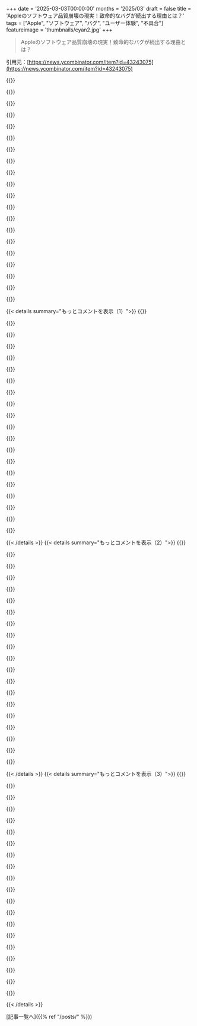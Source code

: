 +++
date = '2025-03-03T00:00:00'
months = '2025/03'
draft = false
title = 'Appleのソフトウェア品質崩壊の現実！致命的なバグが続出する理由とは？'
tags = ["Apple", "ソフトウェア", "バグ", "ユーザー体験", "不具合"]
featureimage = 'thumbnails/cyan2.jpg'
+++

> Appleのソフトウェア品質崩壊の現実！致命的なバグが続出する理由とは？

引用元：[https://news.ycombinator.com/item?id=43243075](https://news.ycombinator.com/item?id=43243075)

{{<matomeQuote body="なんかAppleのソフト開発プロセスに根本的な問題があるって感じる理由として、最近のmacOSのバグを挙げるね。デスクトップで右クリックして壁紙を変える設定を開いて、カスタムカラーを選んで、色選択の円の中の色カーソルを数秒間ドラッグしてみて。カーソルが不安定に動いて、思った色が選べないんだ。これ、設定パネルの中でも一番目立つ操作なのに、QAスペシャリストなら5分で気づくはずのバグだよ。毎回OSアップデートごとにチェックする趣味があって、Venturaからずっと直ってない。フィードバックアシスタントで報告もしたけど、何の改善にも繋がらなそうだ。" userName="flohofwoe" createdAt="2025-03-03T17:01:09" color="#45d325">}}

{{<matomeQuote body="Appleが顧客より自社を優先してるかどうかの指標として、macOSが非Apple製モニターではYPbPrを使って色質を落としてる点を挙げるかな。LGモニターが特別扱いされることもあるけど、これが巧妙に設計されたバグではないかと思ってる。まあ、BetterDisplayとEDIDオーバーライドを使って解決する方法も見つけたけどね。" userName="karmakaze" createdAt="2025-03-03T18:18:23" color="#ff5c5c">}}

{{<matomeQuote body="同感だよ。これって明らかにユーザーに不利な仕様だと思う。実際、なんでドロップダウンにしないの？関連するバグとして、macOSが可変リフレッシュレートを優先しちゃうから、144Hzの設定を保持しない問題もある。これがCaldigit TS3 Plusってハブでもトラブルを引き起こして、真っ暗な画面になることもあるんだよね。正直、Appleが解体されてもっとmacOSが愛されるようになってほしい。" userName="mattgreenrocks" createdAt="2025-03-03T22:57:38" color="#38d3d3">}}

{{<matomeQuote body="M1 MacからLGのOLEDに4k RGB HDRを強制できるカスタムHDMIドングルを買ったよ。" userName="kridsdale1" createdAt="2025-03-03T23:23:30" color="">}}

{{<matomeQuote body="面白いね。ドングルのリンクを教えてもらえる？" userName="knifie_spoonie" createdAt="2025-03-04T00:09:34" color="">}}

{{<matomeQuote body="他の人が使っているのは知らないけど、俺はAnkerのこれをLG OLEDで使ってRGB 4k@120 HDRをM1 MacBook Proで実現してるよ。https://www.anker.com/products/a8317?variant=42329259475094&..." userName="aschla" createdAt="2025-03-04T07:43:40" color="">}}

{{<matomeQuote body="Appleのモニター設定は本当にひどい。小型ポータブルプロジェクターで4k入力を受け取れるのに、いつも1080pにダウンスケールされちゃって。OSXが1080pを出力できなくて、4kのままスケールするだけ。プロジェクターのダウンスケーリングで入力遅延が出ちゃって、マジでイライラする。こういうことをユーザーに選ばせてくれればいいのに。BetterDisplayを試してみる価値があるかも。" userName="doix" createdAt="2025-03-04T08:12:20" color="#ff5c5c">}}

{{<matomeQuote body="YCbCrが正確な変換を行えば、RGBよりも視覚的に劣る理由はないよ。" userName="WithinReason" createdAt="2025-03-04T09:38:34" color="">}}

{{<matomeQuote body="“YCbCr”や“RGB”が指す内容によるね。BT.601？BT.709？BT.2020？Adobe RGB？Display P3？また面白いことに、ケーブルの一端が例えばBT.601プライマリーでエンコードされて、もう一端がBT.709でデコードされていると、問題が起きるんだ。" userName="meindnoch" createdAt="2025-03-04T11:16:04" color="">}}

{{<matomeQuote body="RGBからYCbCrへの変換と戻しは明確に定義されていて、RGBからYCbCRを経由してRGBに戻ると、元のRGB値を返すはずだよ。" userName="WithinReason" createdAt="2025-03-04T14:18:29" color="">}}

{{<matomeQuote body="Losslessな往復変換はYCoCg-Rみたいな場合だけだよ。Rec.601やRec.709は8ビットに量子化しなきゃいけないから、そこでは成り立たないんだ。" userName="meindnoch" createdAt="2025-03-04T16:47:49" color="">}}

{{<matomeQuote body="数学的に完全に再構築できるかは話してないけど、違いが見えないってことについて言ってるんだ。" userName="WithinReason" createdAt="2025-03-04T20:11:33" color="">}}

{{<matomeQuote body="設定アプリの全面的な書き換えは、Appleのソフトウェア開発プロセスが壊れてる証拠だよ、特にMacの場合。" userName="madeofpalk" createdAt="2025-03-03T17:09:36" color="#ff5733">}}

{{<matomeQuote body="正直、Windowsも古いコントロールパネルから設定に移行する際に同じような問題があったんだ。Windowsの設定でも大きな遅延があるし。" userName="progmetaldev" createdAt="2025-03-03T22:04:06" color="">}}

{{<matomeQuote body="Windows 11の新機能の遅さは本当に驚きだよ。エクスプローラーも設定もすごく遅いし、こんなに遅くする方法がわからないくらい。" userName="rqtwteye" createdAt="2025-03-03T23:02:36" color="">}}

{{<matomeQuote body="最近のWindows 11、ボタンを押して電源オプションを表示するのに1〜1.5秒かかるのが信じられない。" userName="runevault" createdAt="2025-03-04T06:38:14" color="#45d325">}}

{{<matomeQuote body="もうWindowsにうんざりだわ。完全にゴミだと思う。Windows 3.1から使ってるけど、今日はChromeがublock originを消したから、何でこのOS使ってるんだろうって思った。だから、Ubuntuをインストールしたんだ。使いやすくていい感じだよ。" userName="Mistletoe" createdAt="2025-03-04T07:10:37" color="#ff5c5c">}}

{{<matomeQuote body="SwiftUIで多くのツールを書き直したみたいだけど、私はまだSwiftUIで何かを出す準備ができてない。不安なんだよね。" userName="ChrisMarshallNY" createdAt="2025-03-03T22:56:58" color="">}}

{{<matomeQuote body="前の設定アプリは少しごちゃごちゃしてたから、リデザインは必要だったとは思うんだけど、メニュー切り替えに1〜2秒もかかるのはどういうことなんだ？本当に素人のやり方だよ。" userName="tacker2000" createdAt="2025-03-03T17:17:06" color="">}}

{{<matomeQuote body="設定アプリの各画面を別のアプリみたいに立ち上げてる気がするんだ。それが遅延の原因かも。Activity Monitorで設定を検索してみて、メニューを下に押してみると、それぞれが別個で表示されるのに気づくと思う。メモリリークっぽい感じもする。" userName="brailsafe" createdAt="2025-03-03T23:45:06" color="#38d3d3">}}

{{< details summary="もっとコメントを表示（1）">}}
{{<matomeQuote body="設定ページを開くたびにウェブリクエストをしてるのか？実際のところ、いくつかはウェブページらしいよ＞「https://blog.jim-nielsen.com/2022/inspecting-web-views-in-ma...」" userName="userbinator" createdAt="2025-03-04T03:17:57" color="">}}

{{<matomeQuote body="iPhone 13 mini使ってるけど、設定アプリに遅延は感じないな。" userName="lotsofpulp" createdAt="2025-03-03T17:51:23" color="">}}

{{<matomeQuote body="自分が話してたのはmacOSの設定アプリのことだから。" userName="tacker2000" createdAt="2025-03-03T17:53:30" color="">}}

{{<matomeQuote body="Feedback Assistantの問題はマジで最悪だよ。自分が出したチケットに返信がないし、放置されてるプログラムみたいでUXとして最悪。" userName="fnordlord" createdAt="2025-03-03T17:20:26" color="#ff33a1">}}

{{<matomeQuote body="数年前、Final Cutのバグ報告を出したら、Final Cutの開発者から連絡が来て、問題を再現するのを手伝ってくれた。それで修正もしてもらったことがある。" userName="trogdor" createdAt="2025-03-03T23:09:21" color="#45d325">}}

{{<matomeQuote body="最近のATPポッドキャストで、匿名の人が2013年頃までAppleで働いてたとき、macOSには実質的なQAチームがなかったって言ってたよ。今のmacOSのバグの多さを考えると驚かないけどね。" userName="BobAliceInATree" createdAt="2025-03-03T17:05:00" color="">}}

{{<matomeQuote body="macOSの機能歴史見ると、体制が2007年にiPhoneに移ってからはあまり進展がないのが分かるな。もはやSnow Leopardが最高だったとも言えるけど、AppleもAI統合の大きな推進が始まってからやっと進んできた感じ。" userName="schmidtleonard" createdAt="2025-03-03T17:36:06" color="#38d3d3">}}

{{<matomeQuote body="それは難しいかも。Mark Gurmanが最近報じたところによると、AppleのAI部門では「真のモダンな会話型Siriは早くても2027年のiOS 20まで消費者には届かない」と考えているらしい。" userName="woleium" createdAt="2025-03-03T17:42:32" color="">}}

{{<matomeQuote body="Snow Leopardは懐かしいけど、最初はバグだらけだったよ。時間が経つと良くなった。" userName="frizlab" createdAt="2025-03-03T21:21:09" color="">}}

{{<matomeQuote body="macOS 15.3.1とApple Studio Displayで再現できなかった。どのディスプレイ使ってるの？おそらくカラースペースの変換に関係してると思う。編集: 下の追加ステップで再現できたよ。バグ報告を作成する立場としては、特定のスタート状態が必要だったりするのが再現を妨げることが多い。" userName="K7PJP" createdAt="2025-03-04T00:42:11" color="#38d3d3">}}

{{<matomeQuote body="デスクトップアイコンがグリッドにスナップするのがずっと壊れてる。時々グリッドの中に何も置けないスペースができちゃうし、ホームスクリーンやコントロールセンターを整理してるとアイコンが勝手に並び替わる。こんな状態で出荷したのに、改善もされないなんて信じられない。" userName="hbn" createdAt="2025-03-03T17:07:52" color="">}}

{{<matomeQuote body="再現できた。やばいな。新しい設定アプリの雑さに苦労した人が壁紙変更のセクションまでたどり着かないって考えてるのかな。そこに別のルートがあるのを忘れちゃう。" userName="brailsafe" createdAt="2025-03-03T23:35:19" color="">}}

{{<matomeQuote body="この問題は機能的な欠陥だけでなく、デザインの欠陥や退化も関わっている。新しい設定パネルはほぼ全員に嫌われてるし、Appleは売上に影響しないことに手を出している。このままじゃ優先順位が大きく間違ってる。Xcodeの現状もひどい。これを根本から作り直すべきだ。" userName="DidYaWipe" createdAt="2025-03-03T23:47:56" color="#38d3d3">}}

{{<matomeQuote body="”Custom Color”って何？＋アイコンをクリックしてカラーピッカーを開いたけど再現できなかった。Sequoia 15.3.1 (24D70)" userName="drdo" createdAt="2025-03-03T17:07:40" color="">}}

{{<matomeQuote body="面白いね。下の”Colours”に新しい色を追加する時は問題ないけど、壁紙セクションの右上にある”Custom Colour”では問題が出る。壁紙の種類によって表示が変わるし、カスタムカラーを追加した時にこのバグが出た。あまり良いUXじゃないけどね。" userName="flohofwoe" createdAt="2025-03-03T17:17:57" color="">}}

{{<matomeQuote body="それを試したけど、＋ボタンから開くとポップアップは正常に動く。でも設定を閉じて再度開くと、”Custom Colour”を直接押すとバグる。" userName="gloosx" createdAt="2025-03-03T17:46:03" color="">}}

{{<matomeQuote body="30分頑張っても、他のコメントを読んでも、15.3.1で再現できなかった。" userName="dmd" createdAt="2025-03-03T23:36:42" color="">}}

{{<matomeQuote body="たくさんのポインティングデバイスで試した？僕はトラックパッドで一回試したらできたよ。M3 MBPで。" userName="brailsafe" createdAt="2025-03-03T23:38:56" color="">}}

{{<matomeQuote body="僕も他の人たちも、Appleのソフトウェアのひどさを10年くらい叫んでる。正直、もはや悲惨だし、iCloudみたいなサービスに関しては本当にひどすぎる。ブラウザタブの同期すらできてないんだから。オープンじゃないってのも大問題だよ。" userName="crossroadsguy" createdAt="2025-03-03T17:57:31" color="#38d3d3">}}

{{<matomeQuote body="そのバグは再現できなかったけど、他のバグに出くわした。クリックしたところから遠くにウィンドウが開くのがずっとイライラするんだ。ここからカラーピッカーが表示されたよ。" userName="tkgally" createdAt="2025-03-04T03:56:17" color="">}}


{{< /details >}}
{{< details summary="もっとコメントを表示（2）">}}
{{<matomeQuote body="これが数年続いてる。iOS開発をやってたからバグに目がいくけど、Appleのアプリやサービスの品質がどんどん落ちてる。電話アプリでWhatsAppの音声セッションの後、普通の通話ができなくなって電話がすぐキャンセルされるのが最悪。Notesも何年もバグがあって、テキストノートが真っ白になっちゃうことがある。それにAppStoreもバグが多い。Update押すとまた最初からダウンロードし直すし、本気でAndroidに移るかAppleに転職してバグを直したいけど、Appleの秘密主義じゃ無理だろうな。" userName="yalok" createdAt="2025-03-04T08:41:04" color="#ff5733">}}

{{<matomeQuote body="＞通話ができないのが大問題だよ。緊急通報に関わるかもしれないから、こういうバグは優先して直されるべきだと思う。無理に統合するとどこかでプロセスがクラッシュしてそう。" userName="RubberbandSoul" createdAt="2025-03-04T09:31:10" color="#ff5c5c">}}

{{<matomeQuote body="＞電話アプリの終話ボタン、よくやっちゃうんだよね。相手が先に切った瞬間に押すと、画面が最近の通話画面に飛んで無関係な人にかけちゃう。この経験、多分みんなあるよね。" userName="hbosch" createdAt="2025-03-04T14:40:57" color="">}}

{{<matomeQuote body="SkypeのiPadアプリ、通話ボタンと切るボタンが近くて、切られた瞬間にかけ直しちゃうの、本当に簡単に直せると思うんだ。表示後、反応しない時間を作れば、ミスを減らせるはずだし。" userName="kobalsky" createdAt="2025-03-04T14:53:02" color="#38d3d3">}}

{{<matomeQuote body="この記事が言ってることには賛同するけど、まだ他のソフトよりはずっと良いと思う。数年使ってて、実際には少ないバグしか見てないから、結構すごいんじゃない？" userName="ukFxqnLa2sBSBf6" createdAt="2025-03-04T11:58:17" color="">}}

{{<matomeQuote body="＞この記事についてだけど、Samsung S23では問題ないよ。通話もNotesもApp Storeも特に問題なく使えてるし、ユーザー体験に差があるんじゃないかな。" userName="virtualmic" createdAt="2025-03-04T12:51:36" color="">}}

{{<matomeQuote body="Apple-SiliconのMacBook ProとMac Miniで開発してるけど、Appleのソフトはほとんど使わない。JetbrainsのIDEやDockerはすごく良いし、サードパーティのアプリが好き。Safariは避けてる。" userName="nwatson" createdAt="2025-03-04T13:32:45" color="">}}

{{<matomeQuote body="＞Appleのハードウェアはいいけど、ノートパソコンに関しては2つの条件がある。1) 蓋を閉じたらちゃんとスリープすること 2) 簡単な作業してる時は音がしないこと。この点ではAppleはいい。" userName="cbm-vic-20" createdAt="2025-03-04T14:14:06" color="#785bff">}}

{{<matomeQuote body="Lenovo ThinkPad T14s AMDを使ってるけど、スリープもウェイクも問題ない。Bluetoothも快適だし、Linuxも使えてこれが大事。" userName="pimeys" createdAt="2025-03-05T08:03:58" color="#ff5733">}}

{{<matomeQuote body="MacOS、昔に比べて全然安定してないよ。UIだけじゃなくて、ネットワーク周りもSnow Leopardの頃に比べるとひどい。FAT32もちゃんと読めないバージョンが出たり、フレームワークも壊れまくりで、修正しようとしても何もできない。" userName="Mindwipe" createdAt="2025-03-04T13:45:15" color="#38d3d3">}}

{{<matomeQuote body="Notesがひどすぎ。コピー＆ペーストが壊れることが多くて、選んだ部分じゃなくて別の文字列がコピーされたり。Remindersも5年以上、特定の順番で複数のリマインダーを作ると、最初のリマインダーに追記されるだけ。重要なリマインダー設定してなきゃいいけど！" userName="tallytarik" createdAt="2025-03-04T11:00:51" color="#ff33a1">}}

{{<matomeQuote body="iOSの基本的な検索が変わってしまった。検索画面をクリックすると、何も見えないのに1秒待たされるし、各キープレスごとに1秒待たされることも。普通のアプリを探すのが面倒になった。以前は設定した言語でもアプリを検索できたのに、それもできなくなっちゃった。" userName="hombre_fatal" createdAt="2025-03-04T13:22:26" color="">}}

{{<matomeQuote body="もうイライラして選択肢を考えている。Androidに移るか、Appleに雇われてバグを直すかしかない。でもそれはただの幻想だよね。内部にも同じくらいフラストレーションが溜まってるエンジニアがいるはずだし。毎年のリリースサイクルが問題になってると思う。" userName="latexr" createdAt="2025-03-04T08:54:16" color="">}}

{{<matomeQuote body="Tim Cookの責任で方向性を定めるべきだと思うけど、新しいCEOがうまくやれるとは思えない。Steve Jobsのような人は滅多にいないし、価値のない機能の追加を断ることができる管理者も少ないから。" userName="whstl" createdAt="2025-03-04T09:38:25" color="">}}

{{<matomeQuote body="Tim Cookは利益のために高官の助言を無視している。そういう選択が長期的な関係を損なうと警告を受けてもね。彼よりマシなCEOが出てくるかどうかは疑問だけど、早く知りたい。" userName="latexr" createdAt="2025-03-04T09:49:00" color="">}}

{{<matomeQuote body="この問題が主流メディアで報じられないのはなぜ？一般的にはAppleは完璧なテクノロジー会社だとみなされているが、現実はまったく違う。" userName="alt227" createdAt="2025-03-04T11:23:39" color="">}}

{{<matomeQuote body="株主が影響力を持っているから、株価が下がるまでは誰もAppleを批判しない。どんな分野でも上位10位に入っているし、文句を言う理由がない。" userName="datavirtue" createdAt="2025-03-04T12:30:41" color="">}}

{{<matomeQuote body="＞なぜこのことが主流メディアに報じられないのか？<br>－多くのジャーナリストがAppleのファンボーイだから<br>－広告契約の関係でAppleと良好な関係を保ちたがるから<br>－Appleについて悪いことを書くと、多くのファンボーイの読者に反感を買うから" userName="aleph_minus_one" createdAt="2025-03-04T12:03:42" color="#38d3d3">}}

{{<matomeQuote body="Appleについての悪いプレスは、メディアイベントや早期レビュー機器から排除されることになる。広告契約はそれほど儲からないから、メディアは早期レビューのクリックを得るために悪いレビューを避けている。" userName="Prickle" createdAt="2025-03-05T00:41:42" color="">}}

{{<matomeQuote body="あんたの理屈だと、Appleは悪い報道をされることなんてないってことになるよね。そんなことはないじゃん。" userName="latexr" createdAt="2025-03-04T13:00:38" color="">}}


{{< /details >}}
{{< details summary="もっとコメントを表示（3）">}}
{{<matomeQuote body="Appleがメディアで悪い報道をされた例を教えてくれ。" userName="alt227" createdAt="2025-03-04T13:12:16" color="">}}

{{<matomeQuote body="悪い報道があっても、影響を受けないみたいだよね。" userName="bmitc" createdAt="2025-03-04T13:25:19" color="">}}

{{<matomeQuote body="Tim Cookって、数字以外に興味がなさそうだよね。" userName="api" createdAt="2025-03-04T11:37:12" color="">}}

{{<matomeQuote body="ずっと言ってるけど、ACs/DoDsの一貫した劣化が続いてる。開発が進むと、品質が下がるのは確実。それに気づくのには時間がかかる。" userName="friendzis" createdAt="2025-03-04T09:41:46" color="#45d325">}}

{{<matomeQuote body="ほとんどの家電メーカーってこんなもんだよ。クリスマスシーズンには新製品が必要だから、開発は早めに終わらせる。リリース後はバグも落ち着くし、数ヶ月待つのがいい。" userName="RubberbandSoul" createdAt="2025-03-04T09:50:02" color="">}}

{{<matomeQuote body="＞僕の見解では、年に一度のリリースサイクルが問題なんだ。<br>年１回のリリースと、壊れたメモアプリの間には直接のつながりはないと思うよ。もっと根深い問題があるはず。" userName="hajile" createdAt="2025-03-04T13:17:12" color="">}}

{{<matomeQuote body="＞これらの会社がやるべきことは、ペースを落として追いかけるのをやめること。<br>Appleのソフトウェアは実際には危機じゃなくて、ただ質が低いだけだと思う。彼らは本当に優秀だと勘違いしてるんだよ。" userName="alexashka" createdAt="2025-03-04T10:11:06" color="#ff5c5c">}}

{{<matomeQuote body="＞誰が夢の中にいるか、友よ？<br>やるべきだと言っただけで、実行するとは言ってない。確かに昔は良かったもんね。" userName="latexr" createdAt="2025-03-04T11:07:39" color="">}}

{{<matomeQuote body="気にするなよ、俺が言ったのは目的じゃなくて、結果の話。" userName="alexashka" createdAt="2025-03-04T12:21:52" color="">}}

{{<matomeQuote body="引用部＞”そこにある引用部分がそのままさまざまな意味を持つよね。ちなみに前に投稿した愚痴も見たけど、もう削除されちゃってた。”" userName="latexr" createdAt="2025-03-04T13:02:32" color="">}}

{{<matomeQuote body="iPhoneやめた理由はこれだよ。通話履歴が100件までしか残らないのってどういうこと？最強のプロセッサで数百GBもあるのに、先月誰と話したか見れないなんて！もう限界だって思った。" userName="ramraj07" createdAt="2025-03-04T11:59:01" color="#ff5733">}}

{{<matomeQuote body="それは間違いじゃないかも。自分は通話履歴をさかのぼって見たけど、2019年までさかのぼれたし、100件以上あるみたいだよ。" userName="Angostura" createdAt="2025-03-04T12:23:56" color="">}}

{{<matomeQuote body="同じような問題にはまってる。数年前のRedditスレッドにこの問題があったし、Appleみたいな大手がこれを放置するのは無知以外の何物でもないと思う。開発者的には、これらの不整合は様々なアクセスパターンから来てるみたい。" userName="flessner" createdAt="2025-03-04T09:11:45" color="#ff5733">}}

{{<matomeQuote body="Notesの不具合として、テキストをコピーした後で別のテキストを選択し、コピーしたテキストで置き換えると落ちるっていうのがある。Spotlightですべての提案をオフにしてアプリランチャーとして使っても、結果が出るまでに秒単位でかかるのはおかしいよ。" userName="henry_viii" createdAt="2025-03-04T09:30:12" color="">}}

{{<matomeQuote body="Notesで年次ジャーナルをつけてるけど、気付くとキーボードがだんだん遅くなっていく。ノートが長くなるにつれて、メインスレッドでファイルを同期的にフラッシュしてるのかなって思う。それならインターン的な実装だよ。" userName="cellularmitosis" createdAt="2025-03-04T11:10:05" color="">}}

{{<matomeQuote body="iOSの選択、コピー、ペーストは最初から酷かったし、もう一つ気になるのがバックスペースの動きがクソすぎること。言葉や段落に飛ぶのが最悪なタイミング。" userName="whywhywhywhy" createdAt="2025-03-04T09:45:49" color="">}}

{{<matomeQuote body="固有名詞のオートコンプリートが変。誰かの名前を打ってると、しばしば訂正されて、意図した名前に直すのに複数回やり直さなきゃいけない。Ellieは誤字じゃないし、Emmaじゃないって言いたい。" userName="ljm" createdAt="2025-03-04T11:21:49" color="#45d325">}}

{{<matomeQuote body="現AppleハードウェアのトップがCEOの後継者にいるけど、もし彼が将来的にCEOになったら、Appleのソフトウェア文化にいい影響を与えられるかな。" userName="walterbell" createdAt="2025-03-04T08:55:54" color="">}}

{{<matomeQuote body="好きなのは、ボイスメールのスパムを受け取ったときに、通話履歴に番号が残らないこと。ブロックするための番号が分からないのは最高だよ。" userName="MarcelOlsz" createdAt="2025-03-04T18:01:17" color="">}}

{{<matomeQuote body="iPhoneを修理しようとして、必要なデータをバックアップして古いiCloudアカウントを切り離し、新しいアカウントを作ったんだけど、OSアップデート後にログインできないエラーが出た。PCから確認したらアカウントが削除されてて、iCloudロックされちゃった。Appleに電話したけど、オリジナルのレシートを持ってApple Storeに行く必要があるって言われた。これが盗難防止のためだとしても、長年使ってたAppleIDから再取得できないのは理不尽だと思う。結局古い電話が使えなくなっちゃったから、Apple製品は二度と買わない。" userName="gblargg" createdAt="2025-03-04T06:01:20" color="">}}


{{< /details >}}


[記事一覧へ]({{% ref "/posts/" %}})
